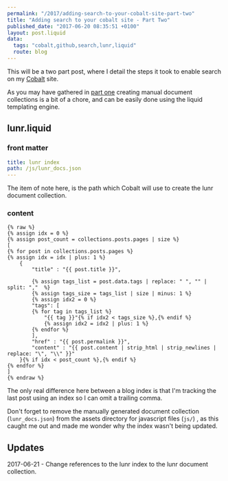 ```yaml
---
permalink: "/2017/adding-search-to-your-cobalt-site-part-two"
title: "Adding search to your cobalt site - Part Two"
published_date: "2017-06-20 08:35:51 +0100"
layout: post.liquid
data:
  tags: "cobalt,github,search,lunr,liquid"
  route: blog
---
```

This will be a two part post, where I detail the steps it took to enable search on my [Cobalt](https://github.com/cobalt-org/cobalt.rs) site.

As you may have gathered in [part one](/2017/adding-search-to-your-cobalt-site-part-one/) creating manual document collections is a bit of a chore, and can be easily done using the liquid templating engine.

## lunr.liquid

### front matter

```yml
title: lunr index
path: /js/lunr_docs.json
---
```

The item of note here, is the path which Cobalt will use to create the lunr document collection.

### content

```liquid
{% raw %}
{% assign idx = 0 %}
{% assign post_count = collections.posts.pages | size %}
[
{% for post in collections.posts.pages %}
{% assign idx = idx | plus: 1 %}
    { 
        "title" : "{{ post.title }}",

        {% assign tags_list = post.data.tags | replace: " ", "" | split: ","  %}
        {% assign tags_size = tags_list | size | minus: 1 %}
        {% assign idx2 = 0 %}
        "tags": [
        {% for tag in tags_list %}
            "{{ tag }}"{% if idx2 < tags_size %},{% endif %}
            {% assign idx2 = idx2 | plus: 1 %}
        {% endfor %}
        ],
        "href" : "{{ post.permalink }}",
        "content" : "{{ post.content | strip_html | strip_newlines | replace: "\", "\\" }}"
    }{% if idx < post_count %},{% endif %}
{% endfor %}
]
{% endraw %}
```

The only real difference here between a blog index is that I'm tracking the last post using an index so I can omit a trailing comma.

Don't forget to remove the manually generated document collection (`lunr_docs.json`) from the assets directory for javascript files (`js/`) , as this caught me out and made me wonder why the index wasn't being updated.

## Updates

2017-06-21 - Change references to the lunr index to the lunr document collection.
